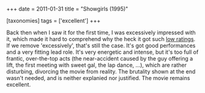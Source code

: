 +++
date = 2011-01-31
title = "Showgirls (1995)"

[taxonomies]
tags = ['excellent']
+++

Back then when I saw it for the first time, I was excessively impressed
with it, which made it hard to comprehend why the heck it got such [low
ratings]. If we remove \'excessively\', that\'s still the case. It\'s
got good performances and a very fitting lead role. It\'s very energetic
and intense, but it\'s too full of frantic, over-the-top acts (the
near-accident caused by the guy offering a lift, the first meeting with
sweet gal, the lap dance, \...), which are rather disturbing, divorcing
the movie from reality. The brutality shown at the end wasn\'t needed,
and is neither explanied nor justified. The movie remains excellent.

  [low ratings]: http://en.wikipedia.org/wiki/Showgirls#Reception

